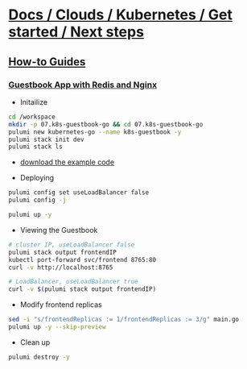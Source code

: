 # [Docs / Clouds / Kubernetes / Get started / Next steps](https://www.pulumi.com/docs/clouds/kubernetes/get-started/next-steps/)

## [How-to Guides](https://www.pulumi.com/registry/packages/kubernetes/how-to-guides/)

### [Guestbook App with Redis and Nginx](https://www.pulumi.com/registry/packages/kubernetes/how-to-guides/guestbook/)

- Initailize

```sh
cd /workspace
mkdir -p 07.k8s-guestbook-go && cd 07.k8s-guestbook-go
pulumi new kubernetes-go --name k8s-guestbook -y
pulumi stack init dev
pulumi stack ls
```

- [download the example code](https://github.com/pulumi/examples/tree/master/kubernetes-go-guestbook)

- Deploying

```sh
pulumi config set useLoadBalancer false
pulumi config -j

pulumi up -y
```

- Viewing the Guestbook

```sh
# cluster IP, useLoadBalancer false
pulumi stack output frontendIP
kubectl port-forward svc/frontend 8765:80
curl -v http://localhost:8765

# LoadBalancer, useLoadBalancer true
curl -v $(pulumi stack output frontendIP)
```

- Modify frontend replicas

```sh
sed -i "s/frontendReplicas := 1/frontendReplicas := 3/g" main.go
pulumi up -y --skip-preview
```

- Clean up

```sh
pulumi destroy -y
```
